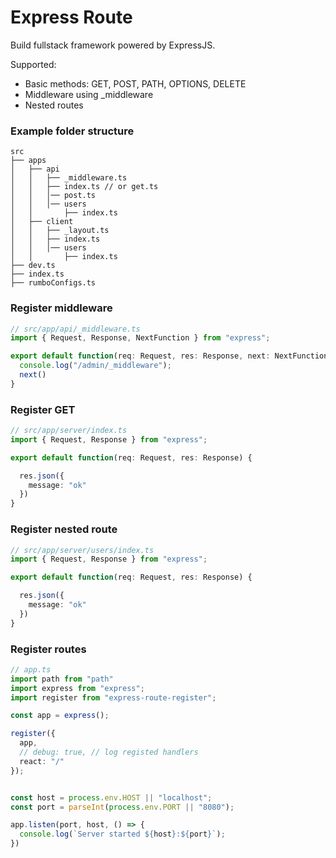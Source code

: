 # Express Route

Build fullstack framework powered by ExpressJS.

Supported:
- Basic methods: GET, POST, PATH, OPTIONS, DELETE
- Middleware using _middleware
- Nested routes


### Example folder structure
```
src
├── apps
│   ├── api
│   │   ├── _middleware.ts
│   │   ├── index.ts // or get.ts
│   │   │── post.ts
│   │   │── users
│   │       ├── index.ts
│   ├── client
│   │   ├── _layout.ts
│   │   ├── index.ts
│   │   │── users
│   │       ├── index.ts
├── dev.ts
├── index.ts
├── rumboConfigs.ts
```

### Register middleware
```ts
// src/app/api/_middleware.ts
import { Request, Response, NextFunction } from "express";

export default function(req: Request, res: Response, next: NextFunction) {
  console.log("/admin/_middleware");
  next()
}
```

### Register GET

```ts
// src/app/server/index.ts
import { Request, Response } from "express";

export default function(req: Request, res: Response) {

  res.json({
    message: "ok"
  })
}
```

### Register nested route

```ts
// src/app/server/users/index.ts
import { Request, Response } from "express";

export default function(req: Request, res: Response) {

  res.json({
    message: "ok"
  })
}
```

### Register routes

```ts
// app.ts
import path from "path"
import express from "express";
import register from "express-route-register";

const app = express();

register({
  app,
  // debug: true, // log registed handlers
  react: "/"
});


const host = process.env.HOST || "localhost";
const port = parseInt(process.env.PORT || "8080");

app.listen(port, host, () => {
  console.log(`Server started ${host}:${port}`);
})
```